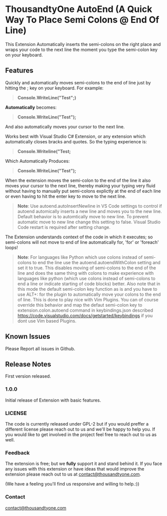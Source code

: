 # ThousandtyOne AutoEnd (A Quick Way To Place Semi Colons @ End Of Line)
This Extension Automatically inserts the semi-colons on the right place and wraps your code to the next line the moment you type the semi-colon key on your keyboard.

## Features

Quickly and automatically moves semi-colons to the end of line just by hitting the ; key on your keyboard.
For example:

>**Console.WriteLine("Test";)**  

**Automatically** becomes:

>**Console.WriteLine("Test");**

And also automatically moves your cursor to the next line.

Works best with Visual Studio C# Extension, or any extension which automatically closes bracks and quotes. So the typing experience is:

> **Console.Writeline("Test;**

Which Automatically Produces:

> **Console.WriteLine("Test");**

When the extension moves the semi-colon to the end of the line it also moves your cursor to the next line, thereby making your typing very fluid without having to manually put semi-colons explictly at the end of each line or even having to hit the enter key to move to the next line.

> **Note**: Use autoend.autoInsertNewline in VS Code settings to control if autoend automically inserts a new line and moves you to the new line. Default behavior is to automtically move to new line. To prevent automatic move to new line change this setting to false. Visual Studio Code restart is required after setting change.

The Extension understands context of the code in which it executes; so semi-colons will not move to end of line automatically for, 'for' or 'foreach' loops!

> **Note**: For languages like Python which use colons instead of semi-colons to end the line use the autoend.autoendWithColon setting and set it to true. This disables moving of semi-colons to the end of the line and does the same thing with colons to make experience with languages like python (which use colons instead of semi-colons to end a line or indicate starting of code blocks) better. Also note that in this mode the default semi-colon key function as is and you have to use ALT+: for the plugin to automatically move your colons to the end of line. This is done to play nice with Vim Plugins. You can of course override this behavior and map the defaut semi-colon key to extension.colon.autoend command in keybindings.json described https://code.visualstudio.com/docs/getstarted/keybindings if you dont use Vim based Plugins.

## Known Issues

Please Report all issues in Github.

## Release Notes

First version released.

### 1.0.0

Initial release of Extension with basic features.

### LICENSE

The code is currently released under GPL-2 but if you would preffer a different license please reach out to us and we'll be happy to help you. If you would like to get involved in the project feel free to reach out to us as well.

### Feedback

The extension is free; but we **fully** support it and stand behind it. If you face any issues with this extension or have ideas that would improve the extension please reach out to us at contact@thousandtyone.com.

(We have a feeling you'll find us responsive and willing to help.:))

### Contact

contact@thousandtyone.com
